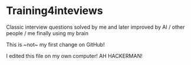 # Training4inteviews
Classic interview questions solved by me and later improved by AI / other people / me finally using my brain

This is ~not~ my first change on GitHub!

I edited this file on my own computer! AH HACKERMAN!
